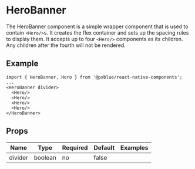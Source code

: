 # HeroBanner

The HeroBanner component is a simple wrapper component that is used to contain `<Hero/>`s. It creates the flex container and sets up the spacing rules to display them. It accepts up to four `<Hero/>` components as its children. Any children after the fourth will not be rendered.

## Example
```
import { HeroBanner, Hero } from '@pxblue/react-native-components';
...
<HeroBanner divider>
  <Hero/>
  <Hero/>
  <Hero/>
  <Hero/>
</HeroBanner>
```

## Props
| Name      | Type                 | Required | Default | Examples        |
|-----------|----------------------|----------|---------|-----------------|
| divider   | boolean              | no       | false   |                 |

